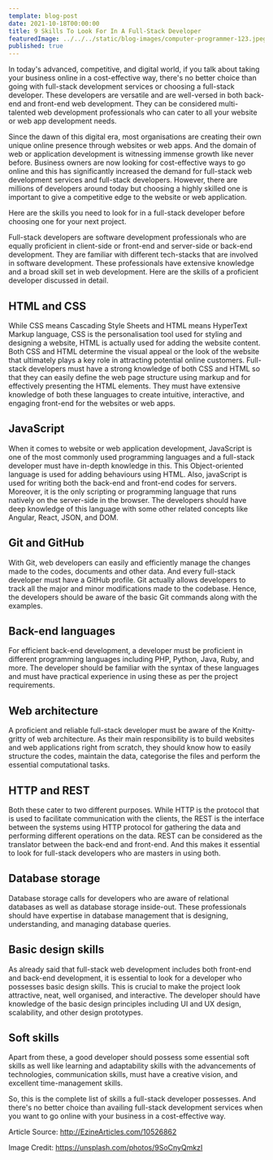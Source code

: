 ```yaml
---
template: blog-post
date: 2021-10-18T00:00:00
title: 9 Skills To Look For In A Full-Stack Developer
featuredImage: ../../../static/blog-images/computer-programmer-123.jpeg
published: true
---
```


In today's advanced, competitive, and digital world, if you talk about taking
your business online in a cost-effective way, there's no better choice than
going with full-stack development services or choosing a full-stack developer.
These developers are versatile and are well-versed in both back-end and
front-end web development. They can be considered multi-talented web development
professionals who can cater to all your website or web app development needs.

Since the dawn of this digital era, most organisations are creating their own
unique online presence through websites or web apps. And the domain of web or
application development is witnessing immense growth like never before. Business
owners are now looking for cost-effective ways to go online and this has
significantly increased the demand for full-stack web development services and
full-stack developers. However, there are millions of developers around today
but choosing a highly skilled one is important to give a competitive edge to the
website or web application.

Here are the skills you need to look for in a full-stack developer before
choosing one for your next project.

Full-stack developers are software development professionals who are equally
proficient in client-side or front-end and server-side or back-end development.
They are familiar with different tech-stacks that are involved in software
development. These professionals have extensive knowledge and a broad skill set
in web development. Here are the skills of a proficient developer discussed in
detail.

## HTML and CSS

While CSS means Cascading Style Sheets and HTML means HyperText Markup language,
CSS is the personalisation tool used for styling and designing a website, HTML
is actually used for adding the website content. Both CSS and HTML determine the
visual appeal or the look of the website that ultimately plays a key role in
attracting potential online customers. Full-stack developers must have a strong
knowledge of both CSS and HTML so that they can easily define the web page
structure using markup and for effectively presenting the HTML elements. They
must have extensive knowledge of both these languages to create intuitive,
interactive, and engaging front-end for the websites or web apps.

## JavaScript

When it comes to website or web application development, JavaScript is one of
the most commonly used programming languages and a full-stack developer must
have in-depth knowledge in this. This Object-oriented language is used for
adding behaviours using HTML. Also, javaScript is used for writing both the
back-end and front-end codes for servers. Moreover, it is the only scripting or
programming language that runs natively on the server-side in the browser. The
developers should have deep knowledge of this language with some other related
concepts like Angular, React, JSON, and DOM.

## Git and GitHub

With Git, web developers can easily and efficiently manage the changes made to
the codes, documents and other data. And every full-stack developer must have a
GitHub profile. Git actually allows developers to track all the major and minor
modifications made to the codebase. Hence, the developers should be aware of the
basic Git commands along with the examples.

## Back-end languages

For efficient back-end development, a developer must be proficient in different
programming languages including PHP, Python, Java, Ruby, and more. The developer
should be familiar with the syntax of these languages and must have practical
experience in using these as per the project requirements.

## Web architecture

A proficient and reliable full-stack developer must be aware of the
Knitty-gritty of web architecture. As their main responsibility is to build
websites and web applications right from scratch, they should know how to easily
structure the codes, maintain the data, categorise the files and perform the
essential computational tasks.

## HTTP and REST

Both these cater to two different purposes. While HTTP is the protocol that is
used to facilitate communication with the clients, the REST is the interface
between the systems using HTTP protocol for gathering the data and performing
different operations on the data. REST can be considered as the translator
between the back-end and front-end. And this makes it essential to look for
full-stack developers who are masters in using both.

## Database storage

Database storage calls for developers who are aware of relational databases as
well as database storage inside-out. These professionals should have expertise
in database management that is designing, understanding, and managing database
queries.

## Basic design skills

As already said that full-stack web development includes both front-end and
back-end development, it is essential to look for a developer who possesses
basic design skills. This is crucial to make the project look attractive, neat,
well organised, and interactive. The developer should have knowledge of the
basic design principles including UI and UX design, scalability, and other
design prototypes.

## Soft skills

Apart from these, a good developer should possess some essential soft skills as
well like learning and adaptability skills with the advancements of
technologies, communication skills, must have a creative vision, and excellent
time-management skills.

So, this is the complete list of skills a full-stack developer possesses. And
there's no better choice than availing full-stack development services when you
want to go online with your business in a cost-effective way.

Article Source: http://EzineArticles.com/10526862 <br>

Image Credit: https://unsplash.com/photos/9SoCnyQmkzI
